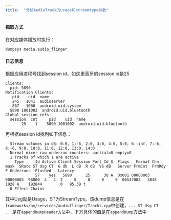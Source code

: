 ```yaml
---
title:  "分析AudioTrack的usage和streamtype参数"
---
```

#### 抓取方式
在对应媒体播放时执行：
```
dumpsys media.audio_flinger
```
#### 日志信息
根据应用进程号找到session id，如这里蓝牙的session id是25
```
Clients:
  pid: 5890
Notification Clients:
   pid    uid  name
   245   1041  audioserver
   867   1000  android.uid.system
  5890 1001002  android.uid.bluetooth
Global session refs:
  session  cnt     pid    uid  name
       25    1    5890 1001002  android.uid.bluetooth
```
再根据session id找到如下信息：
```
  Stream volumes in dB: 0:0, 1:-6, 2:0, 3:0, 4:0, 5:0, 6:-inf, 7:-6, 8:-6, 9:0, 10:0, 11:0, 12:0, 13:0, 14:0
  Normal mixer raw underrun counters: partial=0 empty=0
  1 Tracks of which 1 are active
    Type     Id Active Client Session Port Id S  Flags   Format Chn mask  SRate ST Usg CT  G db  L dB  R dB  VS dB   Server FrmCnt  FrmRdy F Underruns  Flushed   Latency
             57    yes   5890      25      38 A  0x001 00000003 00000003  96000  4   4  2     0     0     0     0  00547082   3848    1928 A    192844        0   95.39 t
  0 Effect Chains
```
其中Usg就是Usage，ST为StreamType。该dump信息是在`frameworks/av/services/audioflinger/Tracks.cpp`中创建，`... ST Usg CT ...`是在`appendDumpHeader方法`中，下方具体的值是在`appendDump`方法中